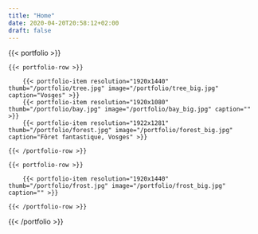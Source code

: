```yaml
---
title: "Home"
date: 2020-04-20T20:58:12+02:00
draft: false
---
```


{{< portfolio >}}

    {{< portfolio-row >}}

        {{< portfolio-item resolution="1920x1440" thumb="/portfolio/tree.jpg" image="/portfolio/tree_big.jpg" caption="Vosges" >}}
        {{< portfolio-item resolution="1920x1080" thumb="/portfolio/bay.jpg" image="/portfolio/bay_big.jpg" caption="" >}}
        {{< portfolio-item resolution="1922x1281" thumb="/portfolio/forest.jpg" image="/portfolio/forest_big.jpg" caption="Fôret fantastique, Vosges" >}}

    {{< /portfolio-row >}}

    {{< portfolio-row >}}

        {{< portfolio-item resolution="1920x1440" thumb="/portfolio/frost.jpg" image="/portfolio/frost_big.jpg" caption="" >}}

    {{< /portfolio-row >}}

{{< /portfolio >}}
